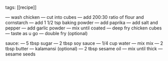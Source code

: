 tags: [[recipe]]

— wash chicken
— cut into cubes
— add 200:30 ratio of flour and cornstarch
— add 1 1/2 tsp baking powder
— add paprika
— add salt and pepper
— add garlic powder
— mix until coated
— deep fry chicken cubes
— taste as u go
— double fry (optional)

sauce:
— 5 tbsp sugar
— 2 tbsp soy sauce
— 1/4 cup water
— mix mix
— 2 tbsp butter
— kalamansi (optional)
— 2 tbsp sesame oil
— mix until thick
— sesame seeds